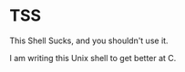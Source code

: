 # TSS
This Shell Sucks, and you shouldn't use it.

I am writing this Unix shell to get better at C.
